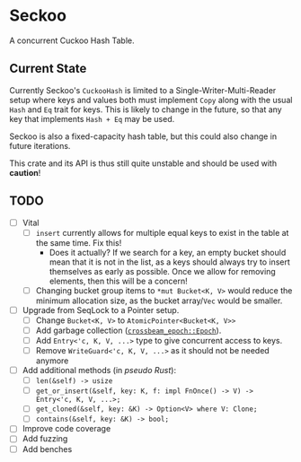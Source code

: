 # Seckoo

A concurrent Cuckoo Hash Table.

## Current State

Currently Seckoo's `CuckooHash` is limited to a Single-Writer-Multi-Reader setup where keys and values both must implement `Copy` along with the usual `Hash` and `Eq` trait for keys. This is likely to change in the future, so that any key that implements `Hash + Eq` may be used.

Seckoo is also a fixed-capacity hash table, but this could also change in future iterations.

This crate and its API is thus still quite unstable and should be used with **caution**!

## TODO

- [ ] Vital
  - [ ] `insert` currently allows for multiple equal keys to exist in the table at the same time. Fix this!
    - Does it actually? If we search for a key, an empty bucket should mean that it is not in the list, as a keys should always try to insert themselves as early as possible. Once we allow for removing elements, then this will be a concern!
  - [ ] Changing bucket group items to `*mut Bucket<K, V>` would reduce the minimum allocation size, as the bucket array/`Vec` would be smaller.
- [ ] Upgrade from SeqLock to a Pointer setup.
  - [ ] Change `Bucket<K, V>` to `AtomicPointer<Bucket<K, V>>`
  - [ ] Add garbage collection ([`crossbeam_epoch::Epoch`](https://crates.io/crates/crossbeam-epoch)).
  - [ ] Add `Entry<'c, K, V, ...>` type to give concurrent access to keys.
  - [ ] Remove `WriteGuard<'c, K, V, ...>` as it should not be needed anymore
- [ ] Add additional methods (in _pseudo Rust_):
  - [ ] `len(&self) -> usize`
  - [ ] `get_or_insert(&self, key: K, f: impl FnOnce() -> V) -> Entry<'c, K, V, ...>;`
  - [ ] `get_cloned(&self, key: &K) -> Option<V> where V: Clone;`
  - [ ] `contains(&self, key: &K) -> bool;`
- [ ] Improve code coverage
- [ ] Add fuzzing
- [ ] Add benches
